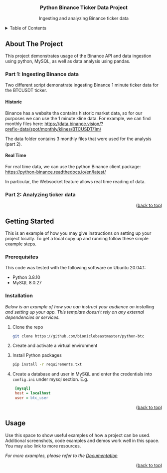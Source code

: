 <div id="top"></div>

<div align="center">
  <a href="https://github.com/othneildrew/Best-README-Template">
 
  </a>

  <h3 align="center">Python Binance Ticker Data Project</h3>

  <p align="center">
    Ingesting and analyzing Binance ticker data 
    
  </p>
</div>



<!-- TABLE OF CONTENTS -->
<details>
  <summary>Table of Contents</summary>
  <ol>
    <li><a href="#about-the-project">About</a>
    </li>
    <li>
      <a href="#getting-started">Getting Started</a>
      <ul>
        <li><a href="#prerequisites">Prerequisites</a></li>
        <li><a href="#installation">Installation</a></li>
      </ul>
    </li>
    <li><a href="#usage">Usage</a></li>
    
  </ol>
</details>



<!-- ABOUT THE PROJECT -->
## About The Project

This project demonstrates usage of the Binance API and data ingestion using python, MySQL, as well as data analysis using pandas.

### Part 1: Ingesting Binance data 
Two different script demonstrate ingesting Binance 1 minute ticker data for the BTCUSDT ticker.
#### Historic 
Binance has a website tha contains historic market data, so for our purposes we can use the 1 minute kline data. For example, we can find monthly files here:
https://data.binance.vision/?prefix=data/spot/monthly/klines/BTCUSDT/1m/

The data folder contains 3 monthly files that were used for the analysis (part 2).
#### Real Time

For real time data, we can use the python Binance client package: https://python-binance.readthedocs.io/en/latest/

In particular, the Websocket feature allows real time reading of data.

### Part 2: Analyzing ticker data 

<p align="right">(<a href="#top">back to top</a>)</p>



<!-- GETTING STARTED -->
## Getting Started

This is an example of how you may give instructions on setting up your project locally.
To get a local copy up and running follow these simple example steps.

### Prerequisites
This code was tested with the following software on Ubuntu 20.04.1: 
* Python 3.8.10
* MySQL 8.0.27

### Installation

_Below is an example of how you can instruct your audience on installing and setting up your app. This template doesn't rely on any external dependencies or services._

1. Clone the repo
   ```sh
   git clone https://github.com/bioniclebeastmaster/python-btc
   ```
2. Create and activate a virtual environment

2. Install Python packages
   ```sh
   pip install -r requirements.txt
   ```
3. Create a database and user in MySQL and enter the credentials into `config.ini` under mysql section. E.g.
   ```ini
    [mysql]
    host = localhost
    user = btc_user
   ```

<p align="right">(<a href="#top">back to top</a>)</p>



<!-- USAGE EXAMPLES -->
## Usage

Use this space to show useful examples of how a project can be used. Additional screenshots, code examples and demos work well in this space. You may also link to more resources.

_For more examples, please refer to the [Documentation](https://example.com)_

<p align="right">(<a href="#top">back to top</a>)</p>


